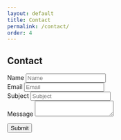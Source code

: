 ```yaml
---
layout: default
title: Contact
permalink: /contact/
order: 4
---
```


## Contact

<form method="post" action="http://localhost:3000/contact">
  <div class="form-row">
    <div class="form-group col-md-6">
      <label for="name_input">Name</label>
      <input type="text" class="form-control" id="name_input" placeholder="Name" name="name">
    </div>
    <div class="form-group col-md-6">
      <label for="email_input">Email</label>
      <input type="email" class="form-control" id="email_input" placeholder="Email" name="email">
    </div>
    
  </div>
  
  <div class="form-group">
    <label for="subject_input">Subject</label>
    <input type="text" class="form-control" id="subject_input" placeholder="Subject" name="subject">
  </div>

  <div class="form-group">
    <label for="body_input">Message</label>
    <textarea class="form-control" id="body_input" name="body"></textarea>
  </div>
  
  <button type="submit" class="btn btn-primary">Submit</button>
</form>


<script src="//cdn.ckeditor.com/ckeditor5/12.1.0/classic/ckeditor.js"></script>
<script>
ClassicEditor
        .create( document.querySelector( '#body_input' ) )
        .catch( error => {
            console.error( error );
        } );
</script>


<style>
.ck-editor__editable_inline {
  min-height: 250px;
}
</style>
